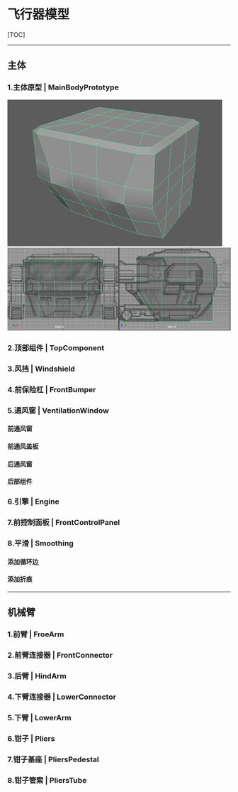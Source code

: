 # 飞行器模型

[TOC]

-----

## 主体

### 1.主体原型 | MainBodyPrototype

<img src="ScreenShots/MainBody/1.MainBodyPrototype/MainBodyPrototype1_1.png" alt="MainBodyPrototype1_1" style="zoom:50%;" />

<img src="ScreenShots/MainBody/1.MainBodyPrototype/MainBodyPrototype1_2.png" alt="MainBodyPrototype1_2" style="zoom:50%;" />

### 2.顶部组件  | TopComponent





### 3.风挡 | Windshield





### 4.前保险杠 | FrontBumper





### 5.通风窗 | VentilationWindow

#### 前通风窗



#### 前通风盖板



#### 后通风窗



#### 后部组件



### 6.引擎 | Engine



### 7.前控制面板 | FrontControlPanel



### 8.平滑 | Smoothing

#### 添加循环边



#### 添加折痕



-----

## 机械臂

### 1.前臂 | FroeArm



### 2.前臂连接器 | FrontConnector



### 3.后臂 | HindArm



### 4.下臂连接器 | LowerConnector



### 5.下臂 | LowerArm



### 6.钳子 | Pliers



### 7.钳子基座 | PliersPedestal



### 8.钳子管索 | PliersTube